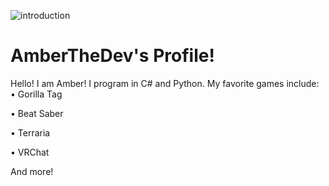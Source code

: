 ![introduction](https://i.imgur.com/qbs9aaZ.jpeg)
# AmberTheDev's Profile!
Hello! I am Amber! I program in C# and Python.
My favorite games include:
• Gorilla Tag

• Beat Saber

• Terraria

• VRChat

And more!
